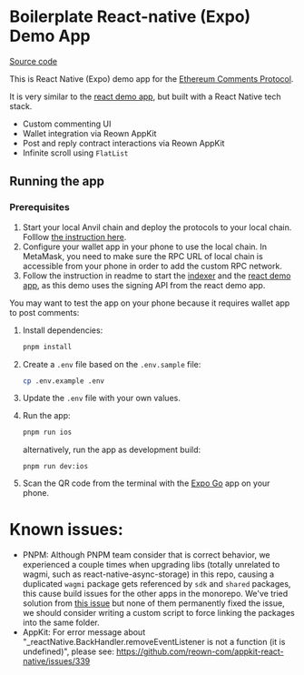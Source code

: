 # Boilerplate React-native (Expo) Demo App

[Source code](https://github.com/ecp-eth/comments-monorepo/tree/main/apps/demo-rn-expo)

This is React Native (Expo) demo app for the [Ethereum Comments Protocol](https://docs.ethcomments.xyz).

It is very similar to the [react demo app](https://github.com/ecp-eth/comments-monorepo/tree/main/apps/demo), but built with a React Native tech stack.

- Custom commenting UI
- Wallet integration via Reown AppKit
- Post and reply contract interactions via Reown AppKit
- Infinite scroll using `FlatList`

## Running the app

### Prerequisites

1. Start your local Anvil chain and deploy the protocols to your local chain. Folllow [the instruction here](https://docs.ethcomments.xyz/test-with-anvil).
2. Configure your wallet app in your phone to use the local chain. In MetaMask, you need to make sure the RPC URL of local chain is accessible from your phone in order to add the custom RPC network.
3. Follow the instruction in readme to start the [indexer](https://github.com/ecp-eth/comments-monorepo/tree/main/apps/indexer) and the [react demo app](https://github.com/ecp-eth/comments-monorepo/tree/main/apps/demo), as this demo uses the signing API from the react demo app.

You may want to test the app on your phone because it requires wallet app to post comments:

1. Install dependencies:

   ```bash
   pnpm install
   ```

2. Create a `.env` file based on the `.env.sample` file:

   ```bash
   cp .env.example .env
   ```

3. Update the `.env` file with your own values.

4. Run the app:

   ```bash
   pnpm run ios
   ```

   alternatively, run the app as development build:

   ```
   pnpm run dev:ios
   ```

5. Scan the QR code from the terminal with the [Expo Go](https://expo.dev/go) app on your phone.

# Known issues:

- PNPM: Although PNPM team consider that is correct behavior, we experienced a couple times when upgrading libs (totally unrelated to wagmi, such as react-native-async-storage) in this repo, causing a duplicated `wagmi` package gets referenced by `sdk` and `shared` packages, this cause build issues for the other apps in the monorepo. We've tried solution from [this issue](https://github.com/pnpm/pnpm/issues/5585) but none of them permanently fixed the issue, we should consider writing a custom script to force linking the packages into the same folder.
- AppKit: For error message about "\_reactNative.BackHandler.removeEventListener is not a function (it is undefined)", please see: https://github.com/reown-com/appkit-react-native/issues/339
